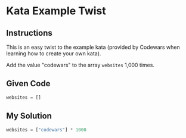 # Kata Example Twist

## Instructions

This is an easy twist to the example kata (provided by Codewars when learning how to create your own kata).

Add the value "codewars" to the array `websites` 1,000 times.

## Given Code
```python
websites = []
```

## My Solution
```python
websites = ["codewars"] * 1000

```
